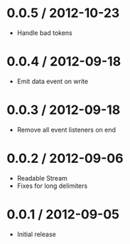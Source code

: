0.0.5 / 2012-10-23
==================

  * Handle bad tokens


0.0.4 / 2012-09-18
==================

  * Emit data event on write


0.0.3 / 2012-09-18
==================

  * Remove all event listeners on end

0.0.2 / 2012-09-06
==================

  * Readable Stream
  * Fixes for long delimiters

0.0.1 / 2012-09-05
==================

  * Initial release
